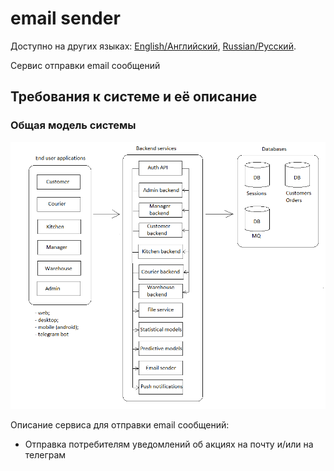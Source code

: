 # email sender

Доступно на других языках: [English/Английский](emailsender.md), [Russian/Русский](emailsender.ru.md). 

Сервис отправки email сообщений 

## Требования к системе и её описание 

### Общая модель системы 

![system_overall](../img/system_overall.png)

Описание сервиса для отправки email сообщений:
- Отправка потребителям уведомлений об акциях на почту и/или на телеграм
